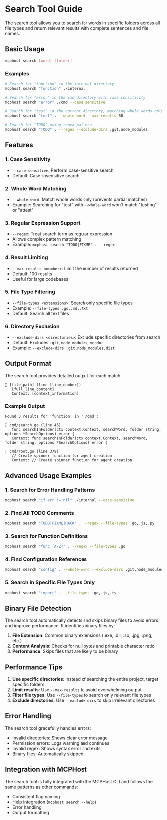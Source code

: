 # Search Tool Guide

The search tool allows you to search for words in specific folders across all file types and return relevant results with complete sentences and file names.

## Basic Usage

```bash
mcphost search [word] [folder]
```

### Examples

```bash
# Search for "function" in the internal directory
mcphost search "function" ./internal

# Search for "error" in the cmd directory with case sensitivity
mcphost search "error" ./cmd --case-sensitive

# Search for "test" in the current directory, matching whole words only
mcphost search "test" . --whole-word --max-results 50

# Search for "TODO" using regex pattern
mcphost search "TODO" . --regex --exclude-dirs .git,node_modules
```

## Features

### 1. **Case Sensitivity**
- `--case-sensitive`: Perform case-sensitive search
- Default: Case-insensitive search

### 2. **Whole Word Matching**
- `--whole-word`: Match whole words only (prevents partial matches)
- Example: Searching for "test" with `--whole-word` won't match "testing" or "attest"

### 3. **Regular Expression Support**
- `--regex`: Treat search term as regular expression
- Allows complex pattern matching
- Example: `mcphost search "TODO|FIXME" . --regex`

### 4. **Result Limiting**
- `--max-results <number>`: Limit the number of results returned
- Default: 100 results
- Useful for large codebases

### 5. **File Type Filtering**
- `--file-types <extensions>`: Search only specific file types
- Example: `--file-types .go,.md,.txt`
- Default: Search all text files

### 6. **Directory Exclusion**
- `--exclude-dirs <directories>`: Exclude specific directories from search
- Default: Excludes `.git`, `node_modules`, `vendor`
- Example: `--exclude-dirs .git,node_modules,dist`

## Output Format

The search tool provides detailed output for each match:

```
📁 [file_path] (line [line_number])
   [full_line_content]
   Context: [context_information]
```

### Example Output

```
Found 3 results for 'function' in './cmd':

📁 cmd/search.go (line 45)
   func searchInFolder(ctx context.Context, searchWord, folder string, options *SearchOptions) error {
   Context: func searchInFolder(ctx context.Context, searchWord, folder string, options *SearchOptions) error {

📁 cmd/root.go (line 379)
   // Create spinner function for agent creation
   Context: // Create spinner function for agent creation
```

## Advanced Usage Examples

### 1. **Search for Error Handling Patterns**
```bash
mcphost search "if err != nil" ./internal --case-sensitive
```

### 2. **Find All TODO Comments**
```bash
mcphost search "TODO|FIXME|HACK" . --regex --file-types .go,.js,.py
```

### 3. **Search for Function Definitions**
```bash
mcphost search "func [A-Z]" . --regex --file-types .go
```

### 4. **Find Configuration References**
```bash
mcphost search "config" . --whole-word --exclude-dirs .git,node_modules,vendor
```

### 5. **Search in Specific File Types Only**
```bash
mcphost search "import" . --file-types .go,.js,.ts
```

## Binary File Detection

The search tool automatically detects and skips binary files to avoid errors and improve performance. It identifies binary files by:

1. **File Extension**: Common binary extensions (.exe, .dll, .so, .jpg, .png, etc.)
2. **Content Analysis**: Checks for null bytes and printable character ratio
3. **Performance**: Skips files that are likely to be binary

## Performance Tips

1. **Use specific directories**: Instead of searching the entire project, target specific folders
2. **Limit results**: Use `--max-results` to avoid overwhelming output
3. **Filter file types**: Use `--file-types` to search only relevant file types
4. **Exclude directories**: Use `--exclude-dirs` to skip irrelevant directories

## Error Handling

The search tool gracefully handles errors:
- Invalid directories: Shows clear error message
- Permission errors: Logs warning and continues
- Invalid regex: Shows syntax error and exits
- Binary files: Automatically skipped

## Integration with MCPHost

The search tool is fully integrated with the MCPHost CLI and follows the same patterns as other commands:
- Consistent flag naming
- Help integration (`mcphost search --help`)
- Error handling
- Output formatting
